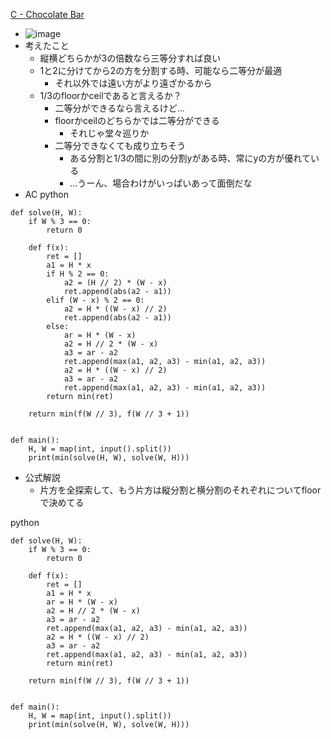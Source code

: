 
[C - Chocolate Bar](https://atcoder.jp/contests/arc074/tasks/arc074_a)
- ![image](https://gyazo.com/e5a08f96669cd40e7509f03bf2e5fd9d/thumb/1000)
- 考えたこと
    - 縦横どちらかが3の倍数なら三等分すれば良い
    - 1と2に分けてから2の方を分割する時、可能なら二等分が最適
        - それ以外では遠い方がより遠ざかるから
    - 1/3のfloorかceilであると言えるか？
        - 二等分ができるなら言えるけど…
        - floorかceilのどちらかでは二等分ができる
            - それじゃ堂々巡りか
        - 二等分できなくても成り立ちそう
            - ある分割と1/3の間に別の分割yがある時、常にyの方が優れている
            - …うーん、場合わけがいっぱいあって面倒だな
- AC
python

```
def solve(H, W):
    if W % 3 == 0:
        return 0

    def f(x):
        ret = []
        a1 = H * x
        if H % 2 == 0:
            a2 = (H // 2) * (W - x)
            ret.append(abs(a2 - a1))
        elif (W - x) % 2 == 0:
            a2 = H * ((W - x) // 2)
            ret.append(abs(a2 - a1))
        else:
            ar = H * (W - x)
            a2 = H // 2 * (W - x)
            a3 = ar - a2
            ret.append(max(a1, a2, a3) - min(a1, a2, a3))
            a2 = H * ((W - x) // 2)
            a3 = ar - a2
            ret.append(max(a1, a2, a3) - min(a1, a2, a3))
        return min(ret)

    return min(f(W // 3), f(W // 3 + 1))


def main():
    H, W = map(int, input().split())
    print(min(solve(H, W), solve(W, H)))
```

- 公式解説
    - 片方を全探索して、もう片方は縦分割と横分割のそれぞれについてfloorで決めてる

python

```
def solve(H, W):
    if W % 3 == 0:
        return 0

    def f(x):
        ret = []
        a1 = H * x
        ar = H * (W - x)
        a2 = H // 2 * (W - x)
        a3 = ar - a2
        ret.append(max(a1, a2, a3) - min(a1, a2, a3))
        a2 = H * ((W - x) // 2)
        a3 = ar - a2
        ret.append(max(a1, a2, a3) - min(a1, a2, a3))
        return min(ret)

    return min(f(W // 3), f(W // 3 + 1))


def main():
    H, W = map(int, input().split())
    print(min(solve(H, W), solve(W, H)))
```


